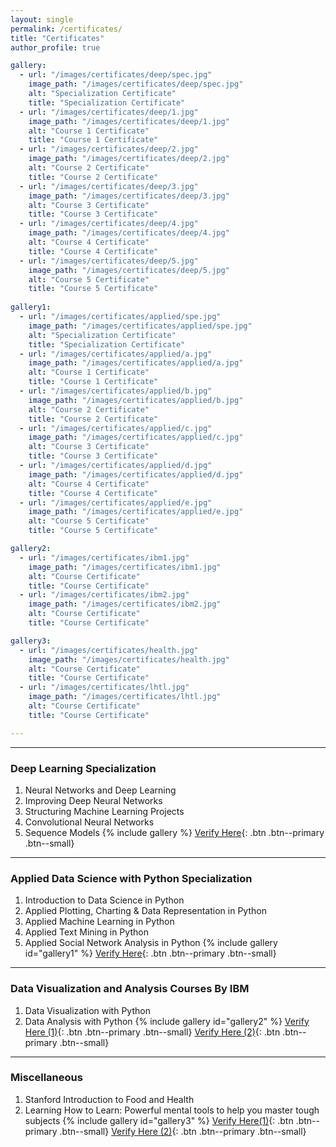```yaml
---
layout: single
permalink: /certificates/
title: "Certificates"
author_profile: true

gallery:
  - url: "/images/certificates/deep/spec.jpg"
    image_path: "/images/certificates/deep/spec.jpg"
    alt: "Specialization Certificate"
    title: "Specialization Certificate"
  - url: "/images/certificates/deep/1.jpg"
    image_path: "/images/certificates/deep/1.jpg"
    alt: "Course 1 Certificate"
    title: "Course 1 Certificate"
  - url: "/images/certificates/deep/2.jpg"
    image_path: "/images/certificates/deep/2.jpg"
    alt: "Course 2 Certificate"
    title: "Course 2 Certificate"
  - url: "/images/certificates/deep/3.jpg"
    image_path: "/images/certificates/deep/3.jpg"
    alt: "Course 3 Certificate"
    title: "Course 3 Certificate"
  - url: "/images/certificates/deep/4.jpg"
    image_path: "/images/certificates/deep/4.jpg"
    alt: "Course 4 Certificate"
    title: "Course 4 Certificate"
  - url: "/images/certificates/deep/5.jpg"
    image_path: "/images/certificates/deep/5.jpg"
    alt: "Course 5 Certificate"
    title: "Course 5 Certificate"
  
gallery1:
  - url: "/images/certificates/applied/spe.jpg"
    image_path: "/images/certificates/applied/spe.jpg"
    alt: "Specialization Certificate"
    title: "Specialization Certificate"
  - url: "/images/certificates/applied/a.jpg"
    image_path: "/images/certificates/applied/a.jpg"
    alt: "Course 1 Certificate"
    title: "Course 1 Certificate"
  - url: "/images/certificates/applied/b.jpg"
    image_path: "/images/certificates/applied/b.jpg"
    alt: "Course 2 Certificate"
    title: "Course 2 Certificate"
  - url: "/images/certificates/applied/c.jpg"
    image_path: "/images/certificates/applied/c.jpg"
    alt: "Course 3 Certificate"
    title: "Course 3 Certificate"
  - url: "/images/certificates/applied/d.jpg"
    image_path: "/images/certificates/applied/d.jpg"
    alt: "Course 4 Certificate"
    title: "Course 4 Certificate"
  - url: "/images/certificates/applied/e.jpg"
    image_path: "/images/certificates/applied/e.jpg"
    alt: "Course 5 Certificate"
    title: "Course 5 Certificate"

gallery2:
  - url: "/images/certificates/ibm1.jpg"
    image_path: "/images/certificates/ibm1.jpg"
    alt: "Course Certificate"
    title: "Course Certificate"
  - url: "/images/certificates/ibm2.jpg"
    image_path: "/images/certificates/ibm2.jpg"
    alt: "Course Certificate"
    title: "Course Certificate"

gallery3:
  - url: "/images/certificates/health.jpg"
    image_path: "/images/certificates/health.jpg"
    alt: "Course Certificate"
    title: "Course Certificate"
  - url: "/images/certificates/lhtl.jpg"
    image_path: "/images/certificates/lhtl.jpg"
    alt: "Course Certificate"
    title: "Course Certificate"

---
```

***
### Deep Learning Specialization
1. Neural Networks and Deep Learning
2. Improving Deep Neural Networks
3. Structuring Machine Learning Projects
4. Convolutional Neural Networks
5. Sequence Models
{% include gallery %}
[Verify Here](https://www.coursera.org/account/accomplishments/specialization/336FVJ6GTXLM){: .btn .btn--primary .btn--small}
***
### Applied Data Science with Python Specialization
1. Introduction to Data Science in Python
2. Applied Plotting, Charting & Data Representation in Python
3. Applied Machine Learning in Python
4. Applied Text Mining in Python
5. Applied Social Network Analysis in Python
{% include gallery id="gallery1" %}
[Verify Here](https://www.coursera.org/account/accomplishments/specialization/LR5VKSJR3TP9){: .btn .btn--primary .btn--small}
***
### Data Visualization and Analysis Courses By IBM
1. Data Visualization with Python
2. Data Analysis with Python
{% include gallery id="gallery2" %}
[Verify Here (1)](https://www.coursera.org/account/accomplishments/verify/LDZSEW4FAB4U){: .btn .btn--primary .btn--small} 
[Verify Here (2)](https://www.coursera.org/account/accomplishments/verify/93EJJBD2HAEN){: .btn .btn--primary .btn--small}
***
### Miscellaneous
1. Stanford Introduction to Food and Health
2. Learning How to Learn: Powerful mental tools to help you master tough subjects
{% include gallery id="gallery3" %}
[Verify Here(1)](https://www.coursera.org/account/accomplishments/verify/9M73AZA7U3LZ){: .btn .btn--primary .btn--small}
[Verify Here (2)](https://www.coursera.org/account/accomplishments/verify/TQ3LA8PS6K2D){: .btn .btn--primary .btn--small}


